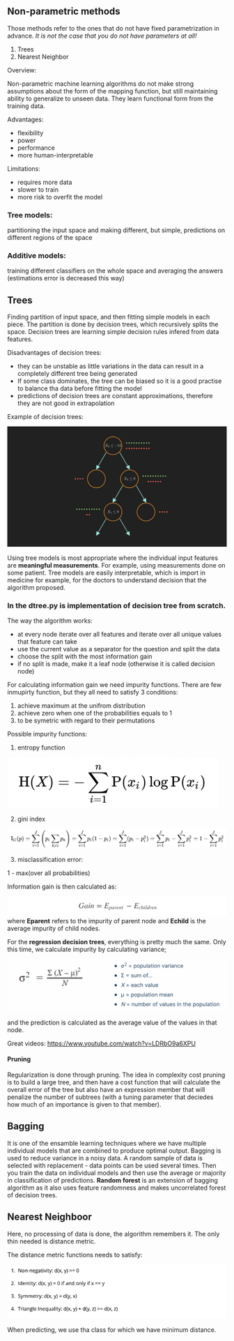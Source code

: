 ## Non-parametric methods

Those methods refer to the ones that do not have fixed parametrization in advance. *It is not the case that you do not have parameters at all!*
1. Trees
2. Nearest Neighbor

Overview:

Non-parametric machine learning algorithms do not make strong assumptions about the form of the mapping function, but still maintaining ability to generalize to unseen data. They learn functional form from the training data. 

Advantages:
- flexibility
- power
- performance 
- more human-interpretable 

Limitations:

- requires more data
- slower to train
- more risk to overfit the model

### Tree models:
partitioning the input space and making different, but simple, predictions on different regions of the space
### Additive models: 
training different classifiers on the whole space and averaging the answers (estimations error is decreased this way)

## Trees
Finding partition of input space, and then fitting simple models in each piece. The partition is done by decision trees, which recursively splits the space. 
Decision trees are learning simple decision rules infered from data features. 

Disadvantages of decision trees:
- they can be unstable as little variations in the data can result in a completely different tree being generated
- If some class dominates, the tree can be biased so it is a good practise to balance tha data before fitting the model
- predictions of decision trees are constant approximations, therefore they are not good in extrapolation 

Example of decision trees:

![alt_txt](https://github.com/Una865/IntroductionToMachineLearning/blob/main/Week13/DecisionTree.png)

Using tree models is most appropriate where the individual input features are **meaningful measurements**. For example, using measurements done on some patient. Tree models are easily interpretable, which is import in medicine for example, for the doctors to understand decision that the algorithm proposed.

### In the dtree.py is implementation of decision tree from scratch.

The way the algorithm works:
- at every node iterate over all features and iterate over all unique values that feature can take 
- use the current value as a separator for the question and split the data
- choose the split with the most information gain
- if no split is made, make it a leaf node (otherwise it is called decision node)

For calculating information gain we need impurity functions. There are few inmupirty function, but they all need to satisfy 3 conditions:
1. achieve maximum at the unifrom distribution
2. achieve zero when one of the probabilities equals to 1
3. to be symetric with regard to their permutations

Possible impurity functions:
1. entropy function 

![alt_text](https://github.com/Una865/IntroductionToMachineLearning/blob/main/Week13/Screenshot%202022-04-11%20at%2023.02.09.png)

2. gini index

![alt_text](https://github.com/Una865/IntroductionToMachineLearning/blob/main/Week13/Screenshot%202022-04-11%20at%2023.05.13.png)

3. misclassification error:

1 - max(over all probabilities)

Information gain is then calculated as:

![alt_text](https://github.com/Una865/IntroductionToMachineLearning/blob/main/Week13/Screenshot%202022-04-11%20at%2023.11.41.png)
where **Eparent** refers to the impurity of parent node and **Echild** is the average impurity of child nodes.

For the **regression decision trees**, everything is pretty much the same. Only this time, we calculate impurity by calculating variance;

![alt_txt](https://github.com/Una865/IntroductionToMachineLearning/blob/main/Week13/Screenshot%202022-04-11%20at%2023.38.59.png)

and the prediction is calculated as the average value of the values in that node.

Great videos: https://www.youtube.com/watch?v=LDRbO9a6XPU

#### Pruning
Regularization is done through pruning. The idea in complexity cost pruning is to build a large tree, and then have a cost function that will calculate the overall error of the tree but also have an expression member that will penalize the number of subtrees (with a tuning parameter that deciedes how much of an importance is given to that member).

## Bagging 
It is one of the ensamble learning techniques where we have multiple individual models that are combined to produce optimal output. Bagging is used to reduce variance in a noisy data. A random sample of data is selected with replacement - data points can be used several times. Then you train the data on individual models and then use the average or majority in classification of predictions. **Random forest** is an extension of bagging algorithm as it also uses feature randomness and makes uncorrelated forest of decision trees.

## Nearest Neighboor 

Here, no processing of data is done, the algorithm remembers it. The only thin needed is distance metric. 

The distance metric functions needs to satisfy:

![alt_txt](https://github.com/Una865/IntroductionToMachineLearning/blob/main/Week13/DistanceMetricConditions.png)

When predicting, we use tha class for which we have minimum distance. 



